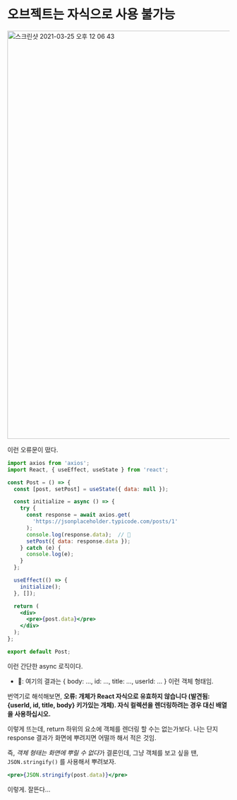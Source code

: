 # 오브젝트는 자식으로 사용 불가능

<img width="924" alt="스크린샷 2021-03-25 오후 12 06 43" src="https://user-images.githubusercontent.com/59427983/112412901-9c170d80-8d62-11eb-837e-e7619fbc7cc5.png">

이런 오류문이 떴다.

```jsx
import axios from 'axios';
import React, { useEffect, useState } from 'react';

const Post = () => {
  const [post, setPost] = useState({ data: null });

  const initialize = async () => {
    try {
      const response = await axios.get(
        'https://jsonplaceholder.typicode.com/posts/1'
      );
      console.log(response.data);  // 🚀
      setPost({ data: response.data });
    } catch (e) {
      console.log(e);
    }
  };

  useEffect(() => {
    initialize();
  }, []);

  return (
    <div>
      <pre>{post.data}</pre>
    </div>
  );
};

export default Post;
```

이런 간단한 async 로직이다.

- 🚀: 여기의 결과는 { body: …, id: …, title: …, userId: … } 이런 객체 형태임.

번역기로 해석해보면, **오류: 개체가 React 자식으로 유효하지 않습니다 (발견됨: {userId, id, title, body} 키가있는 개체). 자식 컬렉션을 렌더링하려는 경우 대신 배열을 사용하십시오.**

이렇게 뜨는데, return 하위의 요소에 객체를 렌더링 할 수는 없는가보다. 나는 단지 response 결과가 화면에 뿌려지면 어떨까 해서 적은 것임.

즉, *객체 형태는 화면에 뿌릴 수 없다*가 결론인데, 그냥 객체를 보고 싶을 땐, `JSON.stringify()` 를 사용해서 뿌려보자.

```jsx
<pre>{JSON.stringify(post.data)}</pre>
```

이렇게. 잘뜬다…
